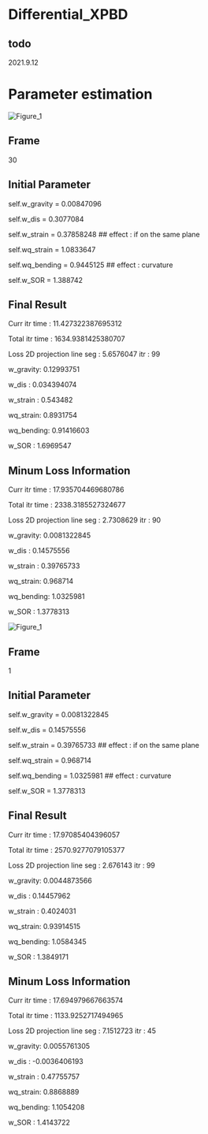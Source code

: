 # Differential_XPBD

## todo

2021.9.12

# Parameter estimation

![Figure_1](https://user-images.githubusercontent.com/60921224/133018560-ee4e5f1d-e168-4730-9f95-5828037d7c1c.png)


## Frame

30

## Initial Parameter

self.w_gravity = 0.00847096

self.w_dis = 0.3077084

self.w_strain = 0.37858248  ## effect : if on the same plane

self.wq_strain = 1.0833647

self.wq_bending = 0.9445125  ## effect : curvature

self.w_SOR = 1.388742


## Final Result

Curr  itr time : 11.427322387695312

Total itr time : 1634.9381425380707

Loss 2D projection line seg : 5.6576047  itr : 99

w_gravity: 0.12993751

w_dis    : 0.034394074

w_strain : 0.543482

wq_strain: 0.8931754

wq_bending: 0.91416603

w_SOR     : 1.6969547





## Minum Loss Information

Curr  itr time : 17.935704469680786

Total itr time : 2338.3185527324677

Loss 2D projection line seg : 2.7308629  itr : 90

w_gravity: 0.0081322845

w_dis    : 0.14575556

w_strain : 0.39765733

wq_strain: 0.968714

wq_bending: 1.0325981

w_SOR     : 1.3778313


![Figure_1](https://user-images.githubusercontent.com/60921224/133006039-67715b66-4d9e-4d76-958b-155a42612189.png)


## Frame

1

## Initial Parameter

self.w_gravity = 0.0081322845

self.w_dis = 0.14575556

self.w_strain = 0.39765733  ## effect : if on the same plane

self.wq_strain = 0.968714

self.wq_bending = 1.0325981  ## effect : curvature

self.w_SOR = 1.3778313


## Final Result

Curr  itr time : 17.97085404396057

Total itr time : 2570.9277079105377

Loss 2D projection line seg : 2.676143  itr : 99

w_gravity: 0.0044873566

w_dis    : 0.14457962

w_strain : 0.4024031

wq_strain: 0.93914515

wq_bending: 1.0584345

w_SOR     : 1.3849171



## Minum Loss Information

Curr  itr time : 17.694979667663574

Total itr time : 1133.9252717494965

Loss 2D projection line seg : 7.1512723  itr : 45

w_gravity: 0.0055761305

w_dis    : -0.0036406193

w_strain : 0.47755757

wq_strain: 0.8868889

wq_bending: 1.1054208

w_SOR     : 1.4143722


